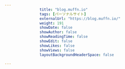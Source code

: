 ---
                title: "blog.muffn.io"
                tags: [パーソナルサイト]
                externalUrl: "https://blog.muffn.io/"
                weight: 191
                showDate: false
                showAuthor: false
                showReadingTime: false
                showEdit: false
                showLikes: false
                showViews: false
                layoutBackgroundHeaderSpace: false
                ---

